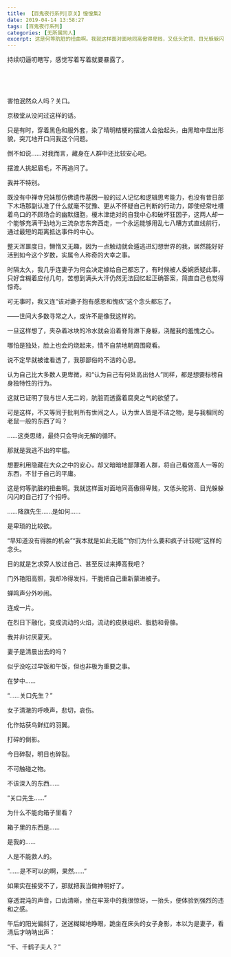 ```yaml
---
title: 【百鬼夜行系列|京关】惶惶集2
date: 2019-04-14 13:58:27
tags: [百鬼夜行系列]
categories: [无所属同人]
excerpt: 这是何等肮脏的扭曲啊。我就这样面对面地同高傲得卑贱，又低头驼背、目光躲躲闪闪的自己打了个招呼。
---
```


<p>持续叨逼叨瞎写，感觉写着写着就要暴露了。</p> 
<p>&nbsp;</p> 
<p>&nbsp;</p> 
<p>害怕泯然众人吗？关口。</p> 
<p>京极堂从没问过这样的话。</p> 
<p>只是有时，穿着黑色和服外套，染了晴明桔梗的摆渡人会抬起头，由黑暗中显出形貌，突兀地开口问我这个问题。</p> 
<p>倒不如说……对我而言，藏身在人群中还比较安心吧。</p> 
<p>摆渡人挑起眉毛，不再追问了。</p> 
<p>我并不特别。</p> 
<p>既没有中禅寺兄妹那仿佛遗传基因一般的过人记忆和逻辑思考能力，也没有昔日部下木场那副认准了什么就毫不犹豫、更从不怀疑自己判断的行动力，即使经常吐槽着鸟口的不顾场合的幽默细胞，榎木津绝对的自我中心和破坏狂因子，这两人却一个能够充满干劲地为三流杂志东奔西走，一个永远能够用乱七八糟方式直线前行，通过最短的距离抵达事件的中心。</p> 
<p>整天浑噩度日，懒惰又无趣，因为一点触动就会遁逃进幻想世界的我，居然能好好活到如今这个岁数，实属令人称奇的大幸之事。</p> 
<p>时隔太久，我几乎连妻子为何会决定嫁给自己都忘了，有时候被人委婉质疑此事，只好含糊着应付几句，苦想到满头大汗仍然无法回忆起正确答案，简直自己也觉得惊奇。</p> 
<p>可无事时，我又连“该对妻子抱有感恩和愧疚”这个念头都忘了。</p> 
<p>——世间大多数寻常之人，或许不是像我这样的。</p> 
<p>一旦这样想了，夹杂着冰块的冷水就会沿着脊背淋下身躯，浇醒我的羞愧之心。</p> 
<p>哪怕是独处，脸上也会灼烧起来，情不自禁地朝周围窥看。</p> 
<p>说不定早就被谁看透了，我那鄙俗的不洁的心思。</p> 
<p>认为自己比大多数人更卑微，和“认为自己有何处高出他人”同样，都是想要标榜自身独特性的行为。</p> 
<p>这就已证明了我与世人无二的，肮脏而透露着腐臭之气的欲望了。</p> 
<p>可是这样，不又等同于批判所有世间之人，认为世人皆是不洁之物，是与我相同的老鼠一般的东西了吗？</p> 
<p>……这类思绪，最终只会导向无解的循环。</p> 
<p>那就是我逃不出的牢槛。</p> 
<p>想要利用隐藏在大众之中的安心，却又暗暗地鄙薄着人群，将自己看做高人一等的东西，不甘于自己的平庸。</p> 
<p>这是何等肮脏的扭曲啊。我就这样面对面地同高傲得卑贱，又低头驼背、目光躲躲闪闪的自己打了个招呼。</p> 
<p>……降旗先生……是如何……</p> 
<p>是卑琐的比较欲。</p> 
<p>“早知道没有得胜的机会”“我本就是如此无能”“你们为什么要和疯子计较呢”这样的念头。</p> 
<p>目的就是乞求旁人放过自己、甚至反过来捧高我吧？</p> 
<p>门外艳阳高照，我却冷得发抖，干脆把自己重新蒙进被子。</p> 
<p>蝉鸣声分外吵闹。</p> 
<p>连成一片。</p> 
<p>在烈日下融化，变成流动的火焰，流动的皮肤组织、脂肪和骨骼。</p> 
<p>我并非讨厌夏天。</p> 
<p>妻子是清晨出去的吗？</p> 
<p>似乎没吃过早饭和午饭，但也非极为重要之事。</p> 
<p>在梦中……</p> 
<p>“……关口先生？”</p> 
<p>女子清澈的呼唤声，悲切，哀伤。</p> 
<p>化作姑获鸟鲜红的羽翼。</p> 
<p>打碎的倒影。</p> 
<p>今日碎裂，明日也碎裂。</p> 
<p>不可触碰之物。</p> 
<p>不该深入的东西……</p> 
<p>“关口先生……”</p> 
<p>为什么不能向箱子里看？</p> 
<p>箱子里的东西是……</p> 
<p>是我的……</p> 
<p>人是不能救人的。</p> 
<p>“……是不可以的啊，果然……”</p> 
<p>如果实在接受不了，那就把我当做神明好了。</p> 
<p>穿透混沌的声音，口齿清晰，坐在牢笼中的我很惊讶，一抬头，便体验到强烈的违和之感。</p> 
<p>午后的阳光偏斜了，迷迷糊糊地睁眼，跪坐在床头的女子身影，本以为是妻子，看清后才呐呐出声：</p> 
<p>“千、千鹤子夫人？”</p> 
<p>&nbsp;</p>